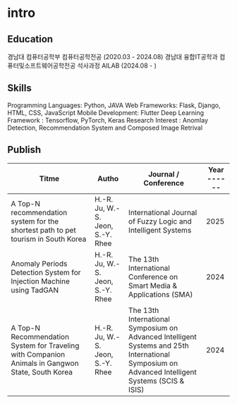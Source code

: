 # intro

Education
---------------------------------------------------------------------------------------------
경남대 컴퓨터공학부 컴퓨터공학전공 (2020.03 - 2024.08)
경남대 융합IT공학과 컴퓨터및소프트웨어공학전공 석사과정 AILAB (2024.08 - )

Skills
---------------------------------------------------------------------------------------------
Programming Languages: Python, JAVA
Web Frameworks: Flask, Django, HTML, CSS, JavaScript
Mobile Development: Flutter
Deep Learning Framework : Tensorflow, PyTorch, Keras
Research Interest : Anomlay Detection, Recommendation System and Composed Image Retrival

Publish
---------------------------------------------------------------------------------------------
| Titme                                                     | Autho                      | Journal / Conference                              | Year ------ |
|-----------------------------------------------------------|----------------------------|---------------------------------------------------|-------------|
| A Top-N recommendation system for the shortest path to pet tourism in South Korea | H.-R. Ju, W.-S. Jeon, S.-Y. Rhee | International Journal of Fuzzy Logic and Intelligent Systems | 2025 |
| Anomaly Periods Detection System for Injection Machine using TadGAN | H.-R. Ju, W.-S. Jeon, S.-Y. Rhee | The 13th International Conference on Smart Media & Applications (SMA) | 2024 |
| A Top-N Recommendation System for Traveling with Companion Animals in Gangwon State, South Korea | H.-R. Ju, W.-S. Jeon, S.-Y. Rhee | The 13th International Symposium on Advanced Intelligent Systems and 25th International Symposium on Advanced Intelligent Systems (SCIS & ISIS) | 2024 |
